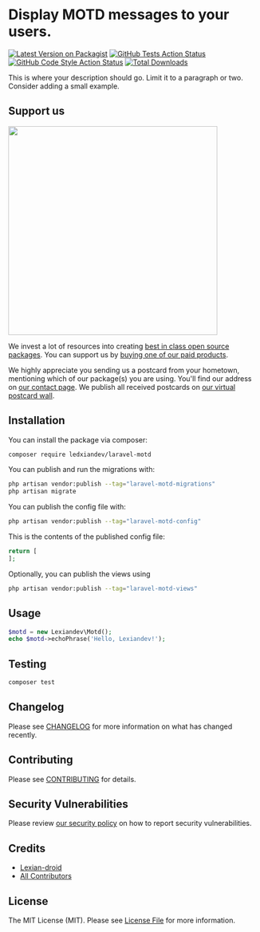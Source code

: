 # Display MOTD messages to your users.

[![Latest Version on Packagist](https://img.shields.io/packagist/v/ledxiandev/laravel-motd.svg?style=flat-square)](https://packagist.org/packages/ledxiandev/laravel-motd)
[![GitHub Tests Action Status](https://img.shields.io/github/actions/workflow/status/ledxiandev/laravel-motd/run-tests.yml?branch=main&label=tests&style=flat-square)](https://github.com/ledxiandev/laravel-motd/actions?query=workflow%3Arun-tests+branch%3Amain)
[![GitHub Code Style Action Status](https://img.shields.io/github/actions/workflow/status/ledxiandev/laravel-motd/fix-php-code-style-issues.yml?branch=main&label=code%20style&style=flat-square)](https://github.com/ledxiandev/laravel-motd/actions?query=workflow%3A"Fix+PHP+code+style+issues"+branch%3Amain)
[![Total Downloads](https://img.shields.io/packagist/dt/ledxiandev/laravel-motd.svg?style=flat-square)](https://packagist.org/packages/ledxiandev/laravel-motd)

This is where your description should go. Limit it to a paragraph or two. Consider adding a small example.

## Support us

[<img src="https://github-ads.s3.eu-central-1.amazonaws.com/laravel-motd.jpg?t=1" width="419px" />](https://spatie.be/github-ad-click/laravel-motd)

We invest a lot of resources into creating [best in class open source packages](https://spatie.be/open-source). You can support us by [buying one of our paid products](https://spatie.be/open-source/support-us).

We highly appreciate you sending us a postcard from your hometown, mentioning which of our package(s) you are using. You'll find our address on [our contact page](https://spatie.be/about-us). We publish all received postcards on [our virtual postcard wall](https://spatie.be/open-source/postcards).

## Installation

You can install the package via composer:

```bash
composer require ledxiandev/laravel-motd
```

You can publish and run the migrations with:

```bash
php artisan vendor:publish --tag="laravel-motd-migrations"
php artisan migrate
```

You can publish the config file with:

```bash
php artisan vendor:publish --tag="laravel-motd-config"
```

This is the contents of the published config file:

```php
return [
];
```

Optionally, you can publish the views using

```bash
php artisan vendor:publish --tag="laravel-motd-views"
```

## Usage

```php
$motd = new Lexiandev\Motd();
echo $motd->echoPhrase('Hello, Lexiandev!');
```

## Testing

```bash
composer test
```

## Changelog

Please see [CHANGELOG](CHANGELOG.md) for more information on what has changed recently.

## Contributing

Please see [CONTRIBUTING](CONTRIBUTING.md) for details.

## Security Vulnerabilities

Please review [our security policy](../../security/policy) on how to report security vulnerabilities.

## Credits

- [Lexian-droid](https://github.com/ledxiandev)
- [All Contributors](../../contributors)

## License

The MIT License (MIT). Please see [License File](LICENSE.md) for more information.
